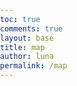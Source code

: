 ```yaml
---
toc: true
comments: true
layout: base
title: map
author: luna
permalink: /map
---
```

<!DOCTYPE html>
<html lang="en">
<head>
    <meta charset="UTF-8">
    <meta name="viewport" content="width=device-width, initial-scale=1.0">
    <title>codemaxxers Map</title>
    <style>
        body {
            margin: 0;
            padding: 0;
            overflow: hidden;
        }

        .map {
            position: relative;
            width: 100vw;
            height: 100vh;
            background-image: url('ocean.jpg'); /* Replace 'ocean.jpg' with your map background */
            background-size: cover;
            cursor: pointer;
        }

        .island {
            position: absolute;
            width: 100px; /* Adjust the size of the islands */
            height: 100px;
            background-color: #8B4513; /* Brown color for islands */
            border-radius: 50%;
            display: flex;
            justify-content: center;
            align-items: center;
            color: #fff;
            font-weight: bold;
            font-size: 12px;
            cursor: pointer;
            transition: background-color 0.3s;
        }

        .island:hover {
            background-color: #CD853F; /* Lighter brown color on hover */
        }
    </style>
</head>
<body>
    <div class="map">
        <div class="island" style="top: 100px; left: 150px;">Chemistry Island</div>
        <div class="island" style="top: 250px; left: 400px;">Calculus Island</div>
        <div class="island" style="top: 400px; left: 250px;">CSA Island</div>
        <div class="island" style="top: 600px; left: 500px;">Physics Island</div>
    </div>
</body>
</html>
